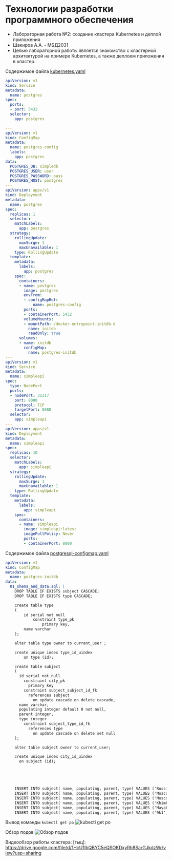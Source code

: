 # Технологии разработки программного обеспечения
* Лабораторная работа №2: создание кластера Kubernetes и деплой приложения
* Шакиров А.А. - МБД2031
* Целью лабораторной работы является знакомство с кластерной архитектурой на примере Kubernetes, а также деплоем приложения в кластер.

Содержимое файла [kubernetes.yaml](Kubernetes/kubernetes.yaml)
```yaml
apiVersion: v1
kind: Service
metadata:
  name: postgres
spec:
  ports:
  - port: 5432  
  selector:
    app: postgres

---
apiVersion: v1
kind: ConfigMap
metadata:
  name: postgres-config
  labels:
    app: postgres
data:
  POSTGRES_DB: simpledb
  POSTGRES_USER: user
  POSTGRES_PASSWORD: pass
  POSTGRES_HOST: postgres
---
apiVersion: apps/v1
kind: Deployment
metadata:
  name: postgres
spec:
  replicas: 1
  selector:
    matchLabels:
      app: postgres
  strategy:
    rollingUpdate:
      maxSurge: 1
      maxUnavailable: 1
    type: RollingUpdate
  template: 
    metadata: 
      labels:
        app: postgres
    spec:
      containers:
      - name: postgres
        image: postgres
        envFrom:
        - configMapRef:
            name: postgres-config
        ports:
        - containerPort: 5432
        volumeMounts:
        - mountPath: /docker-entrypoint-initdb.d
          name: initdb
          readOnly: true
      volumes:
      - name: initdb
        configMap:
          name: postgres-initdb
---
apiVersion: v1
kind: Service
metadata:
  name: simpleapi 
spec:
  type: NodePort
  ports:
  - nodePort: 31317
    port: 8080
    protocol: TCP
    targetPort: 8080
  selector:
    app: simpleapi
---
apiVersion: apps/v1
kind: Deployment
metadata:
  name: simpleapi
spec:
  replicas: 10
  selector:
    matchLabels:
      app: simpleapi
  strategy:
    rollingUpdate:
      maxSurge: 1
      maxUnavailable: 1
    type: RollingUpdate
  template: 
    metadata: 
      labels:
        app: simpleapi
    spec:
      containers:
      - name: simpleapi
        image: simpleapi:latest    
        imagePullPolicy: Never    
        ports:
        - containerPort: 8080

```

Содержимое файла [postgresql-configmap.yaml](Kubernetes/postgresql-configmap.yaml)
```yaml
apiVersion: v1
kind: ConfigMap
metadata:
  name: postgres-initdb
data:
  01_shema_and_data.sql: |
    DROP TABLE IF EXISTS subject CASCADE;
    DROP TABLE IF EXISTS type CASCADE;

    create table type
    (
        id serial not null
            constraint type_pk
                primary key,
        name varchar
    );

    alter table type owner to current_user ;

    create unique index type_id_uindex
        on type (id);

    create table subject
    (
      id serial not null
        constraint city_pk
          primary key
        constraint subject_subject_id_fk
          references subject
            on update cascade on delete cascade,
      name varchar,
      populating integer default 0 not null,
      parent integer,
      type integer
        constraint subject_type_id_fk
          references type
            on update cascade on delete set null
    );

    alter table subject owner to current_user;

    create unique index city_id_uindex
      on subject (id);





    INSERT INTO subject( name, populating, parent, type) VALUES ('Russia',99999999,null,null);
    INSERT INTO subject( name, populating, parent, type) VALUES ('Moscow',999999,1,null);
    INSERT INTO subject( name, populating, parent, type) VALUES ('Moscow region',99999,1,null);
    INSERT INTO subject( name, populating, parent, type) VALUES ('Khimki',9999,3,null);
    INSERT INTO subject( name, populating, parent, type) VALUES ('Mayakowskogo',99,4,null);
    INSERT INTO subject( name, populating, parent, type) VALUES ('9k1',9,5,null);

```


Вывод команды ```kubectl get po```
![kubectl get po](https://github.com/zipa455/simpleapi/blob/main/screens/Kube1.PNG)

Обзор подов
![Обзор подов](https://github.com/zipa455/simpleapi/blob/main/screens/Kube2.PNG)

Видеообзор работы кластера: [тыц]: https://drive.google.com/file/d/1HcU1IbQBYC5eQSOKDxyRh8SarGJkdzWr/view?usp=sharing
